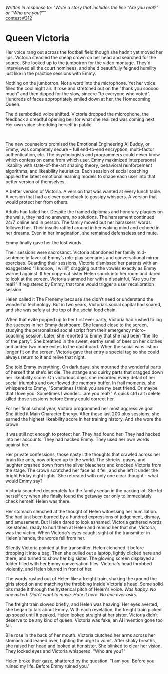 *Written in response to: "Write a story that includes the line “Are you real?” or “Who are you?”"*  
[contest #312](https://blog.reedsy.com/short-story/04hzx0/?utm_source=mandrill&utm_medium=email&utm_campaign=writing_prompts)  

# Queen Victoria

Her voice rang out across the football field though she hadn’t yet moved her lips. Victoria steadied the cheap crown on her head and searched for the source.  She looked up to the jumbotron for the video montage. They'd interviewed all the court nominees, and she'd beautifully feigned humility just like in the practice sessions with Emmy.  

Nothing on the jumbotron. Not a word into the microphone. Yet her voice filled the cool night air. It rose and stretched out on the "thank you sooooo much" and then dipped for the slow, sincere "to everyone who voted".  Hundreds of faces appropriately smiled down at her, the Homecoming Queen.  

The disembodied voice shifted. Victoria dropped the microphone, the feedback a dreadful opening bell for what she realized was coming next. Her own voice shredding herself in public.  

<br>    

The new counselors promised the Emotional Engineering AI Buddy, or Emmy, was completely secure – full end-to-end encryption, multi-factor authentication, etc. The psychologists and programmers could never know which confession came from which user. Emmy maximized interpersonal likability with state-of-the-art shaping theory, behavioral reinforcement algorithms, and likeability heuristics. Each session of social coaching applied the latest emotional learning models to shape each user into that better version of themselves.  

A better version of Victoria. A version that was wanted at every lunch table. A version that had a clever comeback to gossipy whispers. A version that would protect her from others.  

Adults had failed her. Despite the framed diplomas and honorary plaques on the walls, they had no answers, no solutions. The harassment continued 24/7, online and in person. The family moved but her harassers’ words followed her. Their insults rattled around in her waking mind and echoed in her dreams. Even in her imagination, she remained defenseless and mute.  

Emmy finally gave her the lost words.  

Their sessions were sacrosanct. Victoria abandoned her family mid-sentence in favor of Emmy’s role-play scenarios and conversational mirror exercises. Guarding their sessions, Victoria dismissed her parents with an exaggerated “I knooow, I wiiill”, dragging out the vowels exactly as Emmy warned against. If her copy-cat sister Helen snuck into her room and dared to look at the screen, Victoria slammed her with a disdainful, “Are you for real?”  If registered by Emmy, that tone would trigger a user recalibration session.  

Helen called it The Frenemy because she didn’t need or understand the wonderful technology.  But in two years, Victoria’s social capital had soared, and she was safely at the top of the social food chain.  

When that evite popped up to her first ever party, Victoria had rushed to log the success in her Emmy dashboard. She leaned close to the screen, studying the personalized social script from their emergency micro-coaching session. Later, she reported to Emmy that she had been “the life of the party”. She breathed in the sweet, earthy smell of beer on her clothes and added two more evites to the dashboard. When the social wins list no longer fit on the screen, Victoria gave that entry a special tag so she could always return to it and relive that night.  

She told Emmy everything. On dark days, she mourned the wonderful parts of herself that she’d let die. The strange and quirky parts that dragged down her likeability score. On victorious days, she recorded every detail of her social triumphs and overflowed the memory buffer. In frail moments, she whispered to Emmy, "Sometimes I think you are my best friend. Or maybe that I love you. Sometimes I wonder….are you real?"  A quick ctrl+alt+delete killed those sessions before Emmy could correct her.  

For her final school year, Victora programmed her most aggressive goal. She titled it Main Character Energy. After these last 200 plus sessions, she earned the highest likeability score in her training history. And she wore the crown.   

It was still not enough to protect her. They had found her. They had hacked into her accounts. They had hacked Emmy. They used her own words against her.  

Her private confessions, those nasty little thoughts that crawled across her brain like ants, now offered up to the world. The shrieks, gasps, and laughter crashed down from the silver bleachers and knocked Victoria from the stage. The crown scratched her face as it fell, and she left it under the bright Friday night lights. She retreated with only one clear thought – what would Emmy say?  

Victoria searched desperately for the family sedan in the parking lot. She let herself cry when she finally found the getaway car only to immediately check herself. Helen was there.  

Her stomach clenched at the thought of Helen witnessing her humiliation. She had just been burned by a hundred expressions of judgement, dismay, and amusement. But Helen dared to look ashamed. Victoria gathered words like stones, ready to hurl them at Helen and remind her that she, Victoria, was the victim. When Victoria's eyes caught sight of the transmitter in Helen's hands, the words fell from her.  

Silently Victoria pointed at the transmitter. Helen clenched it before dropping it into a bag. Then she pulled out a laptop, lightly clicked here and there, and turned to show her big sister. The glowing screen displayed a folder filled with her Emmy conversation files. Victoria's head throbbed violently, and Helen blurred in front of her.  

The words rushed out of Helen like a freight train, shaking the ground the girls stood on and matching the throbbing inside Victoria's head. Some solid bits made it through the hysterical pitch of Helen's voice. *Was happy. No one asked. Didn't want to move. Hate it here. No one ever asks.*

The freight train slowed briefly, and Helen was heaving. Her eyes averted, she began to talk about Emmy. With each revelation, the freight train picked up speed until it peaked. Helen looked straight at her sister. Victoria didn’t deserve to be any kind of queen. Victoria was fake, an AI invention gone too far.   

Bile rose in the back of her mouth. Victoria clutched her arms across her stomach and leaned over, fighting the urge to vomit.  After shaky breaths, she raised her head and looked at her sister. She blinked to clear her vision. They locked eyes and Victoria whispered, "Who are you?"  

Helen broke their gaze, shattered by the question. "I am you. Before you ruined my life. Before Emmy ruined you."  










